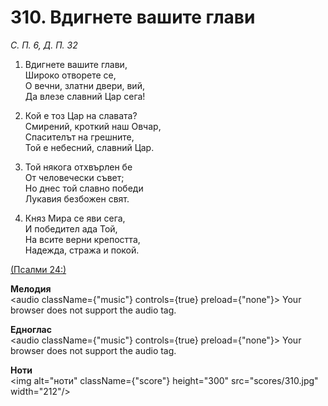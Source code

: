 # 310. Вдигнете вашите глави  

*С. П. 6, Д. П. 32*  

1. Вдигнете вашите глави,  
Широко отворете се,  
О вечни, златни двери, вий,  
Да влезе славний Цар сега!  

2. Кой е тоз Цар на славата?  
Смирений, кроткий наш Овчар,  
Спасителът на грешните,  
Той е небесний, славний Цар.  

3. Той някога отхвърлен бе  
От человечески съвет;  
Но днес той славно победи  
Лукавия безбожен свят.  

4. Княз Мира се яви сега,  
И победител ада Той,  
На всите верни крепостта,  
Надежда, стража и покой.  

[(Псалми 24:)](http://biblia.bg/index.php?k=19&g=24&s=)  

__Мелодия__  
<audio className={"music"} controls={true} preload={"none"}><source src="mp3/310.mp3" type="audio/mpeg"/>
Your browser does not support the audio tag.
</audio>  

__Едноглас__  
<audio className={"music"} controls={true} preload={"none"}><source src="transp/310.mp3" type="audio/mpeg"/>
Your browser does not support the audio tag.
</audio>  

__Ноти__  
<img alt="ноти" className={"score"} height="300" src="scores/310.jpg" width="212"/>
